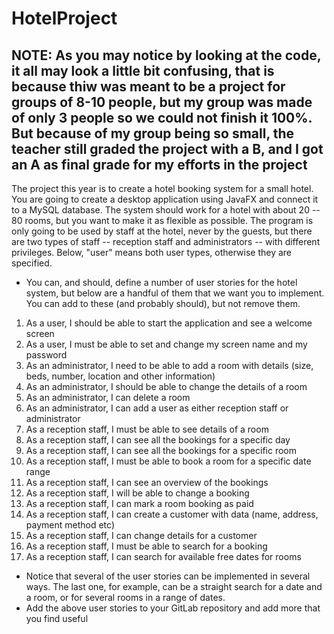 # HotelProject

## NOTE: As you may notice by looking at the code, it all may look a little bit confusing, that is because thiw was meant to be a project for groups of 8-10 people, but my group was made of only 3 people so we could not finish it 100%. But because of my group being so small, the teacher still graded the project with a B, and I got an A as final grade for my efforts in the project 

The project this year is to create a hotel booking system for a small hotel.
You are going to create a desktop application using JavaFX and connect it to a MySQL database.
The system should work for a hotel with about 20 -- 80 rooms, but you want to make it as flexible as possible.
The program is only going to be used by staff at the hotel, never by the guests, 
but there are two types of staff -- reception staff and administrators -- with different privileges.
Below, "user" means both user types, otherwise they are specified.

- You can, and should, define a number of user stories for the hotel system, but below are a handful of them that we want you to implement. You can add to these (and probably should), but not remove them.

1. As a user, I should be able to start the application and see a welcome screen
2. As a user, I must be able to set and change my screen name and my password
3. As an administrator, I need to be able to add a room with details (size, beds, number, location and other information)
4. As an administrator, I should be able to change the details of a room
5. As an administrator, I can delete a room
6. As an administrator, I can add a user as either reception staff or administrator
7. As a reception staff, I must be able to see details of a room
8. As a reception staff, I can see all the bookings for a specific day
9. As a reception staff, I can see all the bookings for a specific room
10. As a reception staff, I must be able to book a room for a specific date range
11. As a reception staff, I can see an overview of the bookings
12. As a reception staff, I will be able to change a booking
13. As a reception staff, I can mark a room booking as paid
14. As a reception staff, I can create a customer with data (name, address, payment method etc)
15. As a reception staff, I can change details for a customer
16. As a reception staff, I must be able to search for a booking
17. As a reception staff, I can search for available free dates for rooms
- Notice that several of the user stories can be implemented in several ways. The last one, for example, can be a straight search for a date and a room, or for several rooms in a range of dates.
- Add the above user stories to your GitLab repository and add more that you find useful
